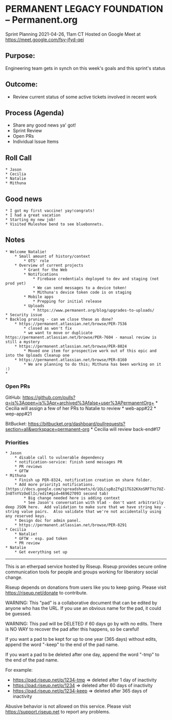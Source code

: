 # PERMANENT LEGACY FOUNDATION – Permanent.org
Sprint Planning 2021-04-26, 11am CT 
Hosted on Google Meet at https://meet.google.com/fsy-jfyd-qei

## Purpose:
Engineering team gets in synch on this week's goals and this sprint's status

## Outcome: 
* Review current status of some active tickets involved in recent work

## Process (Agenda)
* Share any good news ya' got!
* Sprint Review
* Open PRs
* Individual Issue Items


## Roll Call
	* Jason
	* Cecilia
	* Natalie
	* Mithuna

## Good news
	* I got my first vaccine! yay!congrats!
	* I had a great vacation
	* Starting my new job!
	* Visited Muleshoe bend to see bluebonnets.

## Notes
	* Welcome Natalie!
		* Small amount of history/context
			* OTS' role
		* Overview of current projects
			* Grant for the Web
			* Notifications
				* Firebase credentials deployed to dev and staging (not prod yet)
				* We can send messages to a device token!
				* Mithuna's device token code is on staging
			* Mobile apps
				* Prepping for initial release
			* Uploads
				* https://www.permanent.org/blog/upgrades-to-uploads/
	* Security issue
	* Backlog pruning - can we close these as done?
		* https://permanent.atlassian.net/browse/PER-7536
			* closed as won't fix
			* we want to move or duplicate https://permanent.atlassian.net/browse/PER-7604 - manual review is still a mystery
		* https://permanent.atlassian.net/browse/PER-8024
			* Moved one item for prospective work out of this epic and into the Uploads Cleanup one
		* https://permanent.atlassian.net/browse/PER-8160
			* We are planning to do this; Mithuna has been working on it :)
	* 

### Open PRs
GitHub: https://github.com/pulls?q=is%3Aopen+is%3Apr+archived%3Afalse+user%3APermanentOrg+
	* Cecilia will assign a few of her PRs to Natalie to review
		* web-app#22
		* wep-app#21

BitBucket: https://bitbucket.org/dashboard/pullrequests?section=all&workspace=permanent-org
	* Cecilia will review back-end#17

### Priorities
	* Jason
		* disable call to vulnerable dependency
		* notification-service: finish send messages PR
		* PR reviews
		* GFTW
	* Mithuna
		* Finish up PER-8324, notification creation on share folder.
		* Add more priority1 notifications. (https://docs.google.com/spreadsheets/d/1QLCspBzZfq21TG32KXoSRFTVz7UZ-3n8TnYVzOeElIc/edit#gid=469627093 second tab)
			* Big change needed here is adding context
			* See Jason's conversation with Vlad - don't want arbitrarily deep JSON here.  Add validation to make sure that we have string key - string value pairs.  Also validate that we're not accidentally using any reserved keys.
		* Design doc for admin panel.
		* https://permanent.atlassian.net/browse/PER-8291
	* Cecilia
		* Natalie!
		* GFTW - esp. pad token
		* PR review
	* Natalie
		* Get everything set up
---

This is an etherpad service hosted by Riseup. Riseup provides secure online communication tools for people and groups working for liberatory social change.

Riseup depends on donations from users like you to keep going. Please visit https://riseup.net/donate to contribute.

WARNING: This "pad" is a collaborative document that can be edited by anyone who has the URL. If you use an obvious name for the pad, it could be guessed.

WARNING: This pad will be DELETED if 60 days go by with no edits. There is NO WAY to recover the pad after this happens, so be careful!

If you want a pad to be kept for up to one year (365 days) without edits, append the word "-keep" to the end of the pad name.

If you want a pad to be deleted after one day, append the word "-tmp" to the end of the pad name.

For example:
* https://pad.riseup.net/p/1234-tmp => deleted after 1 day of inactivity
* https://pad.riseup.net/p/1234 => deleted after 60 days of inactivity
* https://pad.riseup.net/p/1234-keep => deleted after 365 days of inactivity

Abusive behavior is not allowed on this service. Please visit https://support.riseup.net to report any problems.
